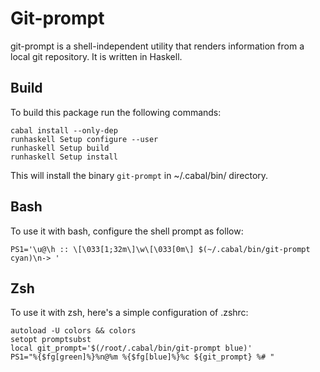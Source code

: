 Git-prompt 
==========

git-prompt is a shell-independent utility that renders information from a local git repository.
It is written in Haskell.

Build
-----
To build this package run the following commands:

```
cabal install --only-dep
runhaskell Setup configure --user
runhaskell Setup build
runhaskell Setup install
```

This will install the binary `git-prompt` in ~/.cabal/bin/ directory.

Bash
----

To use it with bash, configure the shell prompt as follow:

`PS1='\u@\h :: \[\033[1;32m\]\w\[\033[0m\] $(~/.cabal/bin/git-prompt cyan)\n-> '`

Zsh
---

To use it with zsh, here's a simple configuration of .zshrc:

```
autoload -U colors && colors
setopt promptsubst
local git_prompt='$(/root/.cabal/bin/git-prompt blue)'
PS1="%{$fg[green]%}%n@%m %{$fg[blue]%}%c ${git_prompt} %# "
```


